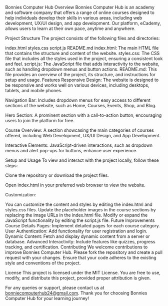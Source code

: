 Bonnies Computer Hub
Overview
Bonnies Computer Hub is an academy and software company that offers a range of online courses designed to help individuals develop their skills in various areas, including web development, UX/UI design, and app development. Our platform, eCademy, allows users to learn at their own pace, anytime and anywhere.

Project Structure
The project consists of the following files and directories:

index.html
styles.css
script.js
README.md
index.html: The main HTML file that contains the structure and content of the website.
styles.css: The CSS file that includes all the styles used in the project, ensuring a consistent look and feel.
script.js: The JavaScript file that adds interactivity to the website, such as handling dropdown menus and button actions.
README.md: This file provides an overview of the project, its structure, and instructions for setup and usage.
Features
Responsive Design: The website is designed to be responsive and works well on various devices, including desktops, tablets, and mobile phones.

Navigation Bar: Includes dropdown menus for easy access to different sections of the website, such as Home, Courses, Events, Shop, and Blog.

Hero Section: A prominent section with a call-to-action button, encouraging users to join the platform for free.

Course Overview: A section showcasing the main categories of courses offered, including Web Development, UX/UI Design, and App Development.

Interactive Elements: JavaScript-driven interactions, such as dropdown menus and alert pop-ups for buttons, enhance user experience.

Setup and Usage
To view and interact with the project locally, follow these steps:

Clone the repository or download the project files.

Open index.html in your preferred web browser to view the website.

Customization:

You can customize the content and styles by editing the index.html and styles.css files.
Update the placeholder images in the course sections by replacing the image URLs in the index.html file.
Modify or expand the JavaScript functionality by editing the script.js file.
Future Improvements
Course Details Pages: Implement detailed pages for each course category.
User Authentication: Add functionality for user registration and login.
Dynamic Content: Fetch and display dynamic content from a server or database.
Advanced Interactivity: Include features like quizzes, progress tracking, and certification.
Contributing
We welcome contributions to improve Bonnies Computer Hub. Please fork the repository and create a pull request with your changes. Ensure that your code adheres to the existing style and conventions of the project.

License
This project is licensed under the MIT License. You are free to use, modify, and distribute this project, provided proper attribution is given.

For any queries or support, please contact us at bonniecomputerhub24@gmail.com. Thank you for choosing Bonnies Computer Hub for your learning journey!

